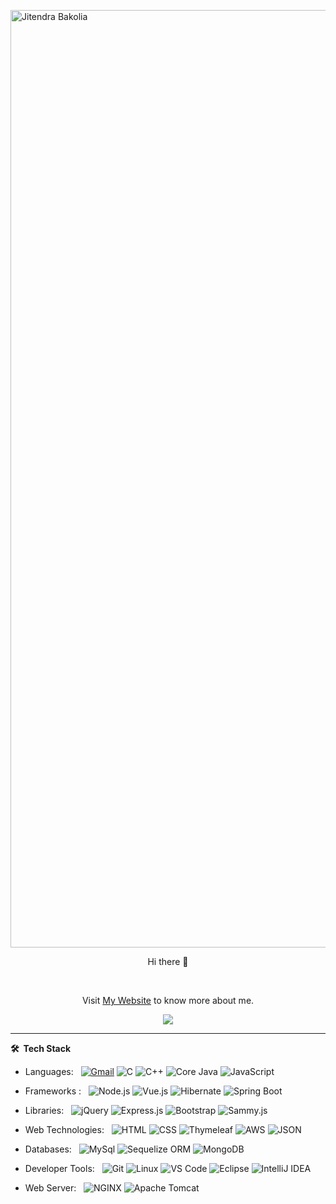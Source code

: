 <img src="https://capsule-render.vercel.app/api?type=waving&color=gradient&height=250&text=%20Jitendra%20Bakolia%20"
    alt="Jitendra Bakolia" width="1500" />
<p align="center">
    Hi there 👋
</p>
<br>
<p align="center">
    Visit <a href="https://jiten.tech">My Website</a> to know more about me.
</p>

<p align="center">
    <a href="https://www.linkedin.com/in/jitendrabakolia/">
        <img src="https://img.shields.io/badge/linkedin-%230077B5.svg?style=for-the-badge&logo=linkedin&logoColor=white">
    </a>
    <br>
    <!-- <a href="https://t.me/nikhilpal2705">
        <img src="https://img.shields.io/badge/Telegram-2CA5E0?style=for-the-badge&logo=telegram&logoColor=white">
    </a>
    <a href="https://twitter.com/nikhilpal2705">
        <img src="https://img.shields.io/badge/Twitter-%231DA1F2.svg?style=for-the-badge&logo=Twitter&logoColor=white">
    </a>
    <br>
    <a href="https://www.hackerrank.com/nikhilpal2705">
        <img src="https://img.shields.io/badge/-Hackerrank-2EC866?style=for-the-badge&logo=HackerRank&logoColor=white">
    </a>
    <a href="https://auth.geeksforgeeks.org/user/nikhilpal2705">
        <img src="https://img.shields.io/badge/GeeksforGeeks-gray?style=for-the-badge&logo=geeksforgeeks&logoColor=35914c">
    </a>
    <a href="https://leetcode.com/nikhilpal2705/">
        <img src="https://img.shields.io/badge/LeetCode-000000?style=for-the-badge&logo=LeetCode&logoColor=#d16c06">
    </a> -->
</p>

<!-- *** -->

<!-- **⚙️ &nbsp;GitHub Analytics**

<p align="center">
        <img height="180em" src="https://github-readme-streak-stats.herokuapp.com/?user=Jitendra-Bakolia&hide_border=true&theme=dark" />
        <img height="180em" src="https://github-readme-stats.vercel.app/api/top-langs/?username=Jitendra-Bakolia&exclude_repo=KNN-Image-Classification&show_icons=true&hide_border=true&layout=compact&langs_count=8&theme=dark"/>
</p> -->

<!-- *** -->

<!-- **♨️ &nbsp;DSA Analytics** -->

<!-- <p align="center"> <a href="https://leetcode.com/nikhilpal2705"><img src="https://leetcard.jacoblin.cool/nikhilpal2705?border=0&radius=10&theme=dark&ext=activity" alt="Leetcode stats"/> </a></p>
         
<p align="center"> <a href="https://auth.geeksforgeeks.org/user/nikhilpal2705/practice/"><img src="https://geeks-for-geeks-stats-card.vercel.app/?username=nikhilpal2705" alt="GFG stats"/></a></p> -->

***

**🛠 &nbsp;Tech Stack**

- Languages: &nbsp;
[![Gmail](https://img.shields.io/badge/Gmail-D14836?style=for-the-badge&logo=gmail&logoColor=white)](mailto:youremail@gmail.com)
  ![C](https://img.shields.io/badge/-C-333333?style=flat&logo=C)
  ![C++](https://img.shields.io/badge/-C%2B%2B-333333?style=flat&logo=c%2B%2B)
  ![Core Java](https://img.shields.io/badge/-Java-333333?style=flat&logo=openjdk)
  ![JavaScript](https://img.shields.io/badge/-JavaScript-333333?style=flat&logo=javascript)

- Frameworks : &nbsp;
  ![Node.js](https://img.shields.io/badge/-node.js-333333?style=flat&logo=node.js)
  ![Vue.js](https://img.shields.io/badge/-Vue.js-333333?style=flat&logo=vue.js)
  ![Hibernate](https://img.shields.io/badge/-Hibernate-333333?style=flat&logo=hibernate)
  ![Spring Boot](https://img.shields.io/badge/-Spring%20Boot-333333?style=flat&logo=spring)

- Libraries: &nbsp;
  ![jQuery](https://img.shields.io/badge/-jQuery-333333?style=flat&logo=jquery)
  ![Express.js](https://img.shields.io/badge/-express.js-333333?style=flat&logo=express)
  ![Bootstrap](https://img.shields.io/badge/-Bootstrap-333333?style=flat&logo=bootstrap)
  ![Sammy.js](https://img.shields.io/badge/-Sammy.js-333333?style=flat&logo=sammy.js)

- Web Technologies: &nbsp;
  ![HTML](https://img.shields.io/badge/-HTML-333333?style=flat&logo=html5)
  ![CSS](https://img.shields.io/badge/-CSS-333333?style=flat&logo=css3)
  ![Thymeleaf](https://img.shields.io/badge/-Thymeleaf-333333?style=flat&logo=thymeleaf)
  ![AWS](https://img.shields.io/badge/-AWS-333333?style=flat&logo=amazonaws)
  ![JSON](https://img.shields.io/badge/-JSON-333333?style=flat&logo=json)

- Databases:  &nbsp;
  ![MySql](https://img.shields.io/badge/-MySql-333333?style=flat&logo=mysql&logoColor=007ACC)
  ![Sequelize ORM](https://img.shields.io/badge/-Sequelize%20ORM-333333?style=flat&logo=sequelize)
  ![MongoDB](https://img.shields.io/badge/-MongoDB-333333?style=flat&logo=mongodb)

- Developer Tools: &nbsp;
  ![Git](https://img.shields.io/badge/-Git-333333?style=flat&logo=git)
  ![Linux](https://img.shields.io/badge/-Linux-333333?style=flat&logo=linux)
  ![VS Code](https://img.shields.io/badge/-VS%20Code-333333?style=flat&logo=visual-studio-code)
  ![Eclipse](https://img.shields.io/badge/-Eclipse-333333?style=flat&logo=eclipse)
  ![IntelliJ IDEA](https://img.shields.io/badge/-IntelliJ%20IDEA-333333?style=flat&logo=intellijidea)

- Web Server: &nbsp;
  ![NGINX](https://img.shields.io/badge/-NGINX-333333?style=flat&logo=nginx)
  ![Apache Tomcat](https://img.shields.io/badge/-Apache%20Tomcat-333333?style=flat&logo=apachetomcat)